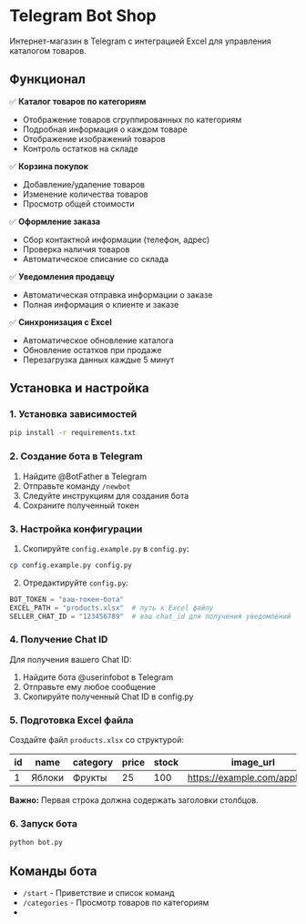 # Telegram Bot Shop

Интернет-магазин в Telegram с интеграцией Excel для управления каталогом товаров.

## Функционал

✅ **Каталог товаров по категориям**
- Отображение товаров сгруппированных по категориям
- Подробная информация о каждом товаре
- Отображение изображений товаров
- Контроль остатков на складе

✅ **Корзина покупок**
- Добавление/удаление товаров
- Изменение количества товаров
- Просмотр общей стоимости

✅ **Оформление заказа**
- Сбор контактной информации (телефон, адрес)
- Проверка наличия товаров
- Автоматическое списание со склада

✅ **Уведомления продавцу**
- Автоматическая отправка информации о заказе
- Полная информация о клиенте и заказе

✅ **Синхронизация с Excel**
- Автоматическое обновление каталога
- Обновление остатков при продаже
- Перезагрузка данных каждые 5 минут

## Установка и настройка

### 1. Установка зависимостей

```bash
pip install -r requirements.txt
```

### 2. Создание бота в Telegram

1. Найдите @BotFather в Telegram
2. Отправьте команду `/newbot`
3. Следуйте инструкциям для создания бота
4. Сохраните полученный токен

### 3. Настройка конфигурации

1. Скопируйте `config.example.py` в `config.py`:
```bash
cp config.example.py config.py
```

2. Отредактируйте `config.py`:
```python
BOT_TOKEN = "ваш-токен-бота"
EXCEL_PATH = "products.xlsx"  # путь к Excel файлу
SELLER_CHAT_ID = "123456789"  # ваш chat_id для получения уведомлений
```

### 4. Получение Chat ID

Для получения вашего Chat ID:
1. Найдите бота @userinfobot в Telegram
2. Отправьте ему любое сообщение
3. Скопируйте полученный Chat ID в config.py

### 5. Подготовка Excel файла

Создайте файл `products.xlsx` со структурой:

| id | name | category | price | stock | image_url |
|----|------|----------|-------|-------|-----------|
| 1 | Яблоки | Фрукты | 25 | 100 | https://example.com/apple.jpg |

**Важно:** Первая строка должна содержать заголовки столбцов.

### 6. Запуск бота

```bash
python bot.py
```

## Команды бота

- `/start` - Приветствие и список команд
- `/categories` - Просмотр товаров по категориям  
-
